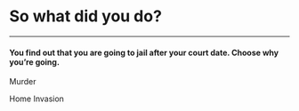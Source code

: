 # So what did you do?
---
#### You find out that you are going to jail after your court date. Choose why you’re going. 

 Murder
 
 Home Invasion
